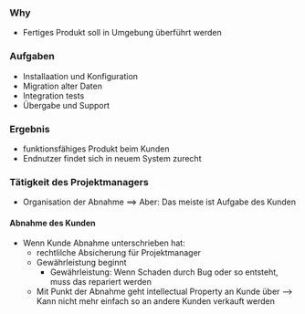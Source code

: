 ### Why
- Fertiges Produkt soll in Umgebung überführt werden

### Aufgaben
- Installaation und Konfiguration
- Migration alter Daten
- Integration tests
- Übergabe und Support

### Ergebnis
- funktionsfähiges Produkt beim Kunden
- Endnutzer findet sich in neuem System zurecht

### Tätigkeit des Projektmanagers
- Organisation der Abnahme
	==> Aber: Das meiste ist Aufgabe des Kunden

#### Abnahme des Kunden
- Wenn Kunde Abnahme unterschrieben hat:
	- rechtlilche Absicherung für Projektmanager
	- Gewährleistung beginnt
		- Gewährleistung: Wenn Schaden durch Bug oder so entsteht, muss das repariert werden
	- Mit Punkt der Abnahme geht intellectual Property an Kunde über --> Kann nicht mehr einfach so an andere Kunden verkauft werden